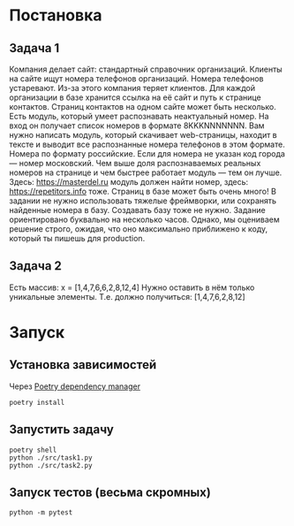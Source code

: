 # Постановка
## Задача 1
Компания делает сайт: стандартный справочник организаций. Клиенты на сайте ищут номера телефонов организаций. Номера телефонов устаревают. Из-за этого компания теряет клиентов.
Для каждой организации в базе хранится ссылка на её сайт и путь к странице контактов. Страниц контактов на одном сайте может быть несколько. Есть модуль, который умеет распознавать неактуальный номер. На вход он получает список номеров в формате 8KKKNNNNNNN.
Вам нужно написать модуль, который скачивает web-страницы, находит в тексте и выводит все распознанные номера телефонов в этом формате.
Номера по формату российские. Если для номера не указан код города — номер московский.
Чем выше доля распознаваемых реальных номеров на странице и чем быстрее работает модуль — тем он лучше. Здесь: https://masterdel.ru модуль должен найти номер, здесь: https://repetitors.info тоже. Страниц в базе может быть очень много!
В задании не нужно использовать тяжелые фреймворки, или сохранять найденные номера в базу. Создавать базу тоже не нужно. Задание ориентировано буквально на несколько часов. Однако, мы оцениваем решение строго, ожидая, что оно максимально приближено к коду, который ты пишешь для production.

## Задача 2
Есть массив:
x = [1,4,7,6,6,2,8,12,4]
Нужно оставить в нём только уникальные элементы. Т.е. должно получиться:
[1,4,7,6,2,8,12]

# Запуск
## Установка зависимостей
Через [Poetry dependency manager](https://python-poetry.org/)

```poetry install```

## Запустить задачу
```
poetry shell
python ./src/task1.py
python ./src/task2.py
```

## Запуск тестов (весьма скромных)

```python -m pytest```
